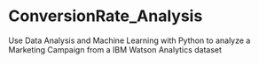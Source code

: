 # ConversionRate_Analysis
Use Data Analysis and Machine Learning with Python to analyze a Marketing Campaign from a IBM Watson Analytics dataset
